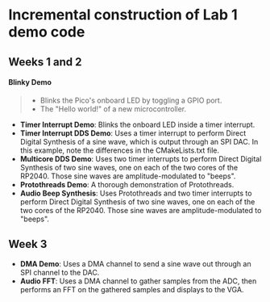 # Incremental construction of Lab 1 demo code


## Weeks 1 and 2
#### Blinky Demo
> - Blinks the Pico's onboard LED by toggling a GPIO port.
> - The "Hello world!" of a new microcontroller.
- **Timer Interrupt Demo**: Blinks the onboard LED inside a timer interrupt.
- **Timer Interrupt DDS Demo**: Uses a timer interrupt to perform Direct Digital Synthesis of a sine wave, which is output through an SPI DAC. In this example, note the differences in the CMakeLists.txt file.
- **Multicore DDS Demo**: Uses two timer interrupts to perform Direct Digital Synthesis of two sine waves, one on each of the two cores of the RP2040. Those sine waves are amplitude-modulated to "beeps".
- **Protothreads Demo**: A thorough demonstration of Protothreads.
- **Audio Beep Synthesis**: Uses Protothreads and two timer interrupts to perform Direct Digital Synthesis of two sine waves, one on each of the two cores of the RP2040. Those sine waves are amplitude-modulated to "beeps".

## Week 3
- **DMA Demo**: Uses a DMA channel to send a sine wave out through an SPI channel to the DAC.
- **Audio FFT**: Uses a DMA channel to gather samples from the ADC, then performs an FFT on the gathered samples and displays to the VGA.